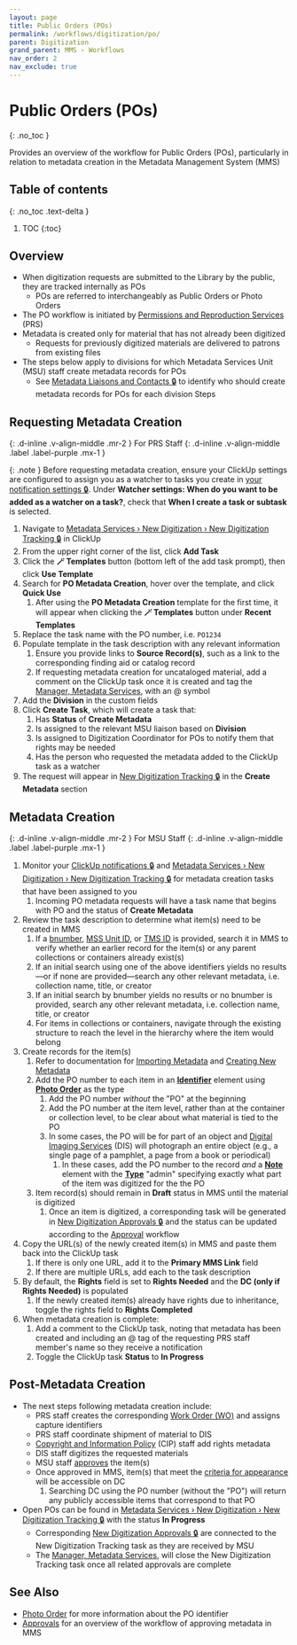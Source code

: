 ```yaml
---
layout: page
title: Public Orders (POs)
permalink: /workflows/digitization/po/
parent: Digitization
grand_parent: MMS › Workflows
nav_order: 2
nav_exclude: true
---
```


# Public Orders (POs)
{: .no_toc }

Provides an overview of the workflow for Public Orders (POs), particularly in relation to metadata creation in the Metadata Management System (MMS)

## Table of contents
{: .no_toc .text-delta }

1. TOC
{:toc}

## Overview
- When digitization requests are submitted to the Library by the public, they are tracked internally as POs
    - POs are referred to interchangeably as Public Orders or Photo Orders
- The PO workflow is initiated by [Permissions and Reproduction Services](/metadata-documentation/resources/glossary/#permissions-reproduction-services) (PRS)
- Metadata is created only for material that has not already been digitized
    - Requests for previously digitized materials are delivered to patrons from existing files
- The steps below apply to divisions for which Metadata Services Unit (MSU) staff create metadata records for POs
    - See [Metadata Liaisons and Contacts 🔒](https://docs.google.com/spreadsheets/d/1P-YDJigon640fTCLP4Ig4-zmzqrX88v5M24ShuxFNVY/edit#gid=0&range=F2:F37) to identify who should create metadata records for POs for each division
Steps

## Requesting Metadata Creation
{: .d-inline .v-align-middle .mr-2 }
For PRS Staff
{: .d-inline .v-align-middle .label .label-purple .mx-1 }

{: .note }
Before requesting metadata creation, ensure your ClickUp settings are configured to assign you as a watcher to tasks you create in [your notification settings 🔒](https://app.clickup.com/2305128/settings/notifications). Under **Watcher settings: When do you want to be added as a watcher on a task?**, check that **When I create a task or subtask** is selected.

1. Navigate to [Metadata Services › New Digitization › New Digitization Tracking 🔒](https://app.clickup.com/2305128/v/l/6-164664866-1?pr=18903295) in ClickUp
1. From the upper right corner of the list, click **Add Task**
1. Click the **🪄 Templates** button (bottom left of the add task prompt), then click **Use Template**
1. Search for **PO Metadata Creation**, hover over the template, and click **Quick Use**
    1. After using the **PO Metadata Creation** template for the first time, it will appear when clicking the **🪄 Templates** button under **Recent Templates**
1. Replace the task name with the PO number, i.e. `PO1234`
1. Populate template in the task description with any relevant information
    1. Ensure you provide links to **Source Record(s)**, such as a link to the corresponding finding aid or catalog record
    1. If requesting metadata creation for uncataloged material, add a comment on the ClickUp task once it is created and tag the [Manager, Metadata Services](/metadata-documentation/contact/), with an @ symbol
1. Add the **Division** in the custom fields
1. Click **Create Task**, which will create a task that:
    1. Has **Status** of **Create Metadata**
    1. Is assigned to the relevant MSU liaison based on **Division**
    1. Is assigned to Digitization Coordinator for POs to notify them that rights may be needed
    1. Has the person who requested the metadata added to the ClickUp task as a watcher
1. The request will appear in [New Digitization Tracking 🔒](https://app.clickup.com/2305128/v/l/6-164664866-1?pr=18903295) in the **Create Metadata** section

## Metadata Creation
{: .d-inline .v-align-middle .mr-2 }
For MSU Staff
{: .d-inline .v-align-middle .label .label-purple .mx-1 }
1. Monitor your [ClickUp notifications 🔒](https://app.clickup.com/2305128/notifications) and [Metadata Services › New Digitization › New Digitization Tracking 🔒](https://app.clickup.com/2305128/v/l/6-164664866-1) for metadata creation tasks that have been assigned to you
    1. Incoming PO metadata requests will have a task name that begins with PO and the status of **Create Metadata**
1. Review the task description to determine what item(s) need to be created in MMS
    1. If a [bnumber](/metadata-documentation/metadata/element/identifier/bnumber/), [MSS Unit ID](/metadata-documentation/metadata/element/identifier/mss-unit/), or [TMS ID](/metadata-documentation/metadata/element/identifier/tms/#tms-id) is provided, search it in MMS to verify whether an earlier record for the item(s) or any parent collections or containers already exist(s)
    1. If an initial search using one of the above identifiers yields no results—or if none are provided—search any other relevant metadata, i.e. collection name, title, or creator
    1. If an initial search by bnumber yields no results or no bnumber is provided, search any other relevant metadata, i.e. collection name, title, or creator
    1. For items in collections or containers, navigate through the existing structure to reach the level in the hierarchy where the item would belong
1. Create records for the item(s)
    1. Refer to documentation for [Importing Metadata](/metadata-documentation/workflows/importing/) and [Creating New Metadata](/metadata-documentation/workflows/creating/)
    1. Add the PO number to each item in an [**Identifier**](/metadata-documentation/metadata/element/identifier/po/) element using [**Photo Order**](/metadata-documentation/metadata/element/identifier/po/) as the type
        1. Add the PO number _without_ the "PO" at the beginning
        1. Add the PO number at the item level, rather than at the container or collection level, to be clear about what material is tied to the PO
        1. In some cases, the PO will be for part of an object and [Digital Imaging Services](/metadata-documentation/resources/glossary/#digital-imaging-services) (DIS) will photograph an entire object (e.g., a single page of a pamphlet, a page from a book or periodical)
            1. In these cases, add the PO number to the record _and_ a [**Note**](/metadata-documentation/metadata/element/note/) element with the [**Type**](/metadata-documentation/metadata/element/note/#type) "admin" specifying exactly what part of the item was digitized for the the PO
    1. Item record(s) should remain in **Draft** status in MMS until the material is digitized
        1. Once an item is digitized, a corresponding task will be generated in [New Digitization Approvals 🔒](https://app.clickup.com/2305128/v/l/6-180919377-1) and the status can be updated according to the [Approval](/metadata-documentation/workflows/approvals/) workflow
1. Copy the URL(s) of the newly created item(s) in MMS and paste them back into the ClickUp task
    1. If there is only one URL, add it to the **Primary MMS Link** field
    1. If there are multiple URLs, add each to the task description
1. By default, the **Rights** field is set to **Rights Needed** and the **DC (only if Rights Needed)** is populated
    1. If the newly created item(s) already have rights due to inheritance, toggle the rights field to **Rights Completed**
1. When metadata creation is complete:
    1. Add a comment to the ClickUp task, noting that metadata has been created and including an @ tag of the requesting PRS staff member's name so they receive a notification
    1. Toggle the ClickUp task **Status** to **In Progress**

## Post-Metadata Creation
- The next steps following metadata creation include:
    - PRS staff creates the corresponding [Work Order (WO)](/metadata-documentation/workflows/digitization/wos/) and assigns capture identifiers
    - PRS staff coordinate shipment of material to DIS
    - [Copyright and Information Policy](/metadata-documentation/resources/glossary/#copyright-information-policy) (CIP) staff add rights metadata
    - DIS staff digitizes the requested materials
    - MSU staff [approves](/metadata-documentation/workflows/approvals/) the item(s)
    - Once approved in MMS, item(s) that meet the [criteria for appearance](/metadata-documentation/dc/criteria/) will be accessible on DC
        1. Searching DC using the PO number (without the "PO") will return any publicly accessible items that correspond to that PO
- Open POs can be found in [Metadata Services › New Digitization › New Digitization Tracking 🔒](https://app.clickup.com/2305128/v/l/6-164664866-1) with the status **In Progress**
    - Corresponding [New Digitization Approvals 🔒](https://app.clickup.com/2305128/v/l/6-180919377-1) are connected to the New Digitization Tracking task as they are received by MSU
    - The [Manager, Metadata Services](/metadata-documentation/contact/), will close the New Digitization Tracking task once all related approvals are complete

## See Also
- [Photo Order](/metadata-documentation/metadata/element/identifier/po/) for more information about the PO identifier
- [Approvals](/metadata-documentation/workflows/approvals/) for an overview of the workflow of approving metadata in MMS
